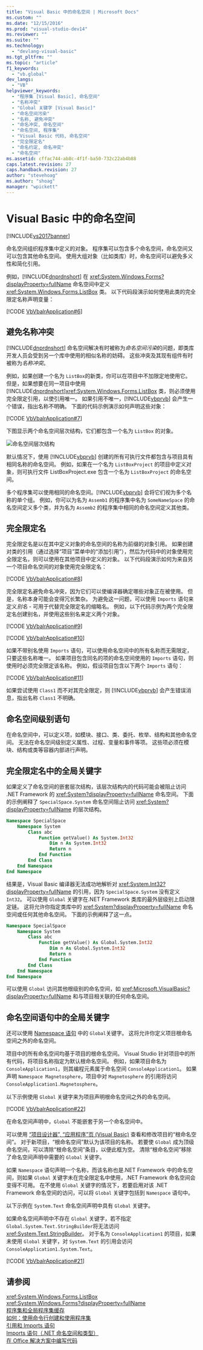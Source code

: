 ```yaml
---
title: "Visual Basic 中的命名空间 | Microsoft Docs"
ms.custom: ""
ms.date: "12/15/2016"
ms.prod: "visual-studio-dev14"
ms.reviewer: ""
ms.suite: ""
ms.technology: 
  - "devlang-visual-basic"
ms.tgt_pltfrm: ""
ms.topic: "article"
f1_keywords: 
  - "vb.global"
dev_langs: 
  - "VB"
helpviewer_keywords: 
  - "程序集 [Visual Basic], 命名空间"
  - "名称冲突"
  - "Global 关键字 [Visual Basic]"
  - "命名空间污染"
  - "名称, 避免冲突"
  - "命名冲突, 命名空间"
  - "命名空间, 程序集"
  - "Visual Basic 代码, 命名空间"
  - "完全限定名"
  - "命名约定, 命名冲突"
  - "命名空间"
ms.assetid: cffac744-ab8c-4f1f-ba50-732c22ab4b88
caps.latest.revision: 27
caps.handback.revision: 27
author: "stevehoag"
ms.author: "shoag"
manager: "wpickett"
---
```

# Visual Basic 中的命名空间
[!INCLUDE[vs2017banner](../../../csharp/includes/vs2017banner.md)]

命名空间组织程序集中定义的对象。 程序集可以包含多个命名空间，命名空间又可以包含其他命名空间。 使用大组对象（比如类库）时，命名空间可以避免多义性和简化引用。  
  
 例如，[!INCLUDE[dnprdnshort](../../../csharp/getting-started/includes/dnprdnshort_md.md)] 在 <xref:System.Windows.Forms?displayProperty=fullName> 命名空间中定义 <xref:System.Windows.Forms.ListBox> 类。 以下代码段演示如何使用此类的完全限定名称声明变量：  
  
 [!CODE [VbVbalrApplication#6](../CodeSnippet/VS_Snippets_VBCSharp/VbVbalrApplication#6)]  
  
## 避免名称冲突  
 [!INCLUDE[dnprdnshort](../../../csharp/getting-started/includes/dnprdnshort_md.md)] 命名空间解决有时被称为*命名空间污染*的问题，即类库开发人员会受到另一个库中使用的相似名称的妨碍。 这些冲突及其现有组件有时被称为*名称冲突*。  
  
 例如，如果创建一个名为 `ListBox`的新类，你可以在项目中不加限定地使用它。 但是，如果想要在同一项目中使用 [!INCLUDE[dnprdnshort](../../../csharp/getting-started/includes/dnprdnshort_md.md)]<xref:System.Windows.Forms.ListBox> 类，则必须使用完全限定引用，以使引用唯一。 如果引用不唯一，[!INCLUDE[vbprvb](../../../csharp/programming-guide/concepts/linq/includes/vbprvb_md.md)] 会产生一个错误，指出名称不明确。 下面的代码示例演示如何声明这些对象：  
  
 [!CODE [VbVbalrApplication#7](../CodeSnippet/VS_Snippets_VBCSharp/VbVbalrApplication#7)]  
  
 下图显示两个命名空间层次结构，它们都包含一个名为 `ListBox` 的对象。  
  
 ![命名空间层次结构](../../../visual-basic/programming-guide/program-structure/media/vanamespacehierarchy.png "vaNamespaceHierarchy")  
  
 默认情况下，使用 [!INCLUDE[vbprvb](../../../csharp/programming-guide/concepts/linq/includes/vbprvb_md.md)] 创建的所有可执行文件都包含与项目具有相同名称的命名空间。 例如，如果在一个名为 `ListBoxProject` 的项目中定义对象，则可执行文件 ListBoxProject.exe 包含一个名为 `ListBoxProject` 的命名空间。  
  
 多个程序集可以使用相同的命名空间。[!INCLUDE[vbprvb](../../../csharp/programming-guide/concepts/linq/includes/vbprvb_md.md)] 会将它们视为多个名称的单个组。 例如，你可以为名为 `Assemb1` 的程序集中名为 `SomeNameSpace` 的命名空间定义多个类，并为名为 `Assemb2` 的程序集中相同的命名空间定义其他类。  
  
## 完全限定名  
 完全限定名是以在其中定义对象的命名空间的名称为前缀的对象引用。 如果创建对类的引用（通过选择“项目”菜单中的“添加引用”），然后为代码中的对象使用完全限定名，则可以使用在其他项目中定义的对象。 以下代码段演示如何为来自另一个项目命名空间的对象使用完全限定名：  
  
 [!CODE [VbVbalrApplication#8](../CodeSnippet/VS_Snippets_VBCSharp/VbVbalrApplication#8)]  
  
 完全限定名避免命名冲突，因为它们可以使编译器确定哪些对象正在被使用。 但是，名称本身可能会变得冗长繁杂。 为避免这一问题，可以使用 `Imports` 语句来定义*别名* \- 可用于代替完全限定名的缩略名。 例如，以下代码示例为两个完全限定名创建别名，并使用这些别名来定义两个对象。  
  
 [!CODE [VbVbalrApplication#9](../CodeSnippet/VS_Snippets_VBCSharp/VbVbalrApplication#9)]  
  
 [!CODE [VbVbalrApplication#10](../CodeSnippet/VS_Snippets_VBCSharp/VbVbalrApplication#10)]  
  
 如果不带别名使用 `Imports` 语句，可以使用命名空间中的所有名称而无需限定，只要这些名称唯一。 如果项目包含同名的项的命名空间使用的 `Imports` 语句，则使用时必须完全限定该名称。 例如，假设项目包含以下两个 `Imports` 语句：  
  
 [!CODE [VbVbalrApplication#11](../CodeSnippet/VS_Snippets_VBCSharp/VbVbalrApplication#11)]  
  
 如果尝试使用 `Class1` 而不对其完全限定，则 [!INCLUDE[vbprvb](../../../csharp/programming-guide/concepts/linq/includes/vbprvb_md.md)] 会产生错误消息，指出名称 `Class1` 不明确。  
  
## 命名空间级别语句  
 在命名空间中，可以定义项，如模块、接口、类、委托、枚举、结构和其他命名空间。 无法在命名空间级别定义属性、过程、变量和事件等项。 这些项必须在模块、结构或类等容器内部进行声明。  
  
## 完全限定名中的全局关键字  
 如果定义了命名空间的嵌套层次结构，该层次结构内的代码可能会被阻止访问 .NET Framework 的 <xref:System?displayProperty=fullName> 命名空间。 下面的示例阐释了 `SpecialSpace.System` 命名空间阻止访问 <xref:System?displayProperty=fullName> 的层次结构。  
  
```vb  
Namespace SpecialSpace  
    Namespace System  
        Class abc  
            Function getValue() As System.Int32  
                Dim n As System.Int32  
                Return n  
            End Function  
        End Class  
    End Namespace  
End Namespace  
```  
  
 结果是，Visual Basic 编译器无法成功地解析对 <xref:System.Int32?displayProperty=fullName> 的引用，因为 `SpecialSpace.System` 没有定义 `Int32`。 可以使用 `Global` 关键字在.NET Framework 类库的最外层级别上启动限定链。 这将允许你指定类库中的 <xref:System?displayProperty=fullName> 命名空间或任何其他命名空间。 下面的示例阐释了这一点。  
  
```vb  
Namespace SpecialSpace  
    Namespace System  
        Class abc  
            Function getValue() As Global.System.Int32  
                Dim n As Global.System.Int32  
                Return n  
            End Function  
        End Class  
    End Namespace  
End Namespace  
```  
  
 可以使用 `Global` 访问其他根级别的命名空间，如 <xref:Microsoft.VisualBasic?displayProperty=fullName> 和与项目相关联的任何命名空间。  
  
## 命名空间语句中的全局关键字  
 还可以使用 [Namespace 语句](../../../visual-basic/language-reference/statements/namespace-statement.md) 中的 `Global`关键字。 这将允许你定义项目根命名空间之外的命名空间。  
  
 项目中的所有命名空间均基于项目的根命名空间。  Visual Studio 针对项目中的所有代码，将项目名称指定为默认根命名空间。 例如，如果项目命名为 `ConsoleApplication1`，则其编程元素属于命名空间 `ConsoleApplication1`。 如果声明 `Namespace Magnetosphere`，项目中对 `Magnetosphere` 的引用将访问 `ConsoleApplication1.Magnetosphere`。  
  
 以下示例使用 `Global` 关键字来为项目声明根命名空间之外的命名空间。  
  
 [!CODE [VbVbalrApplication#22](../CodeSnippet/VS_Snippets_VBCSharp/VbVbalrApplication#22)]  
  
 在命名空间声明中，`Global` 不能嵌套于另一个命名空间中。  
  
 可以使用 [“项目设计器”, “应用程序”页 \(Visual Basic\)](/visual-studio/ide/reference/application-page-project-designer-visual-basic) 查看和修改项目的“根命名空间”。  对于新项目，“根命名空间”默认为该项目的名称。 若要使 `Global` 成为顶级命名空间，可以清除“根命名空间”条目，以便此框为空。 清除“根命名空间”移除了命名空间声明中需要的 `Global` 关键字。  
  
 如果 `Namespace` 语句声明一个名称，而该名称也是.NET Framework 中的命名空间，则如果 `Global` 关键字未在完全限定名中使用，.NET Framework 命名空间会变得不可用。 在不使用 `Global` 关键字的情况下，若要启用对该 .NET Framework 命名空间的访问，可以将 `Global` 关键字包括到 `Namespace` 语句中。  
  
 以下示例在 `System.Text` 命名空间声明中具有 `Global` 关键字。  
  
 如果命名空间声明中不存在 `Global` 关键字，若不指定 `Global.System.Text.StringBuilder`将无法访问<xref:System.Text.StringBuilder>。 对于名为 `ConsoleApplication1` 的项目，如果未使用 `Global` 关键字，对 `System.Text` 的引用会访问 `ConsoleApplication1.System.Text`。  
  
 [!CODE [VbVbalrApplication#21](../CodeSnippet/VS_Snippets_VBCSharp/VbVbalrApplication#21)]  
  
## 请参阅  
 <xref:System.Windows.Forms.ListBox>   
 <xref:System.Windows.Forms?displayProperty=fullName>   
 [程序集和全局程序集缓存](../Topic/Assemblies%20and%20the%20Global%20Assembly%20Cache%20\(C%23%20and%20Visual%20Basic\).md)   
 [如何：使用命令行创建和使用程序集](../Topic/How%20to:%20Create%20and%20Use%20Assemblies%20Using%20the%20Command%20Line%20\(C%23%20and%20Visual%20Basic\).md)   
 [引用和 Imports 语句](../../../visual-basic/programming-guide/program-structure/references-and-the-imports-statement.md)   
 [Imports 语句（.NET 命名空间和类型）](../../../visual-basic/language-reference/statements/imports-statement-net-namespace-and-type.md)   
 [在 Office 解决方案中编写代码](/office-dev/office-dev/writing-code-in-office-solutions)